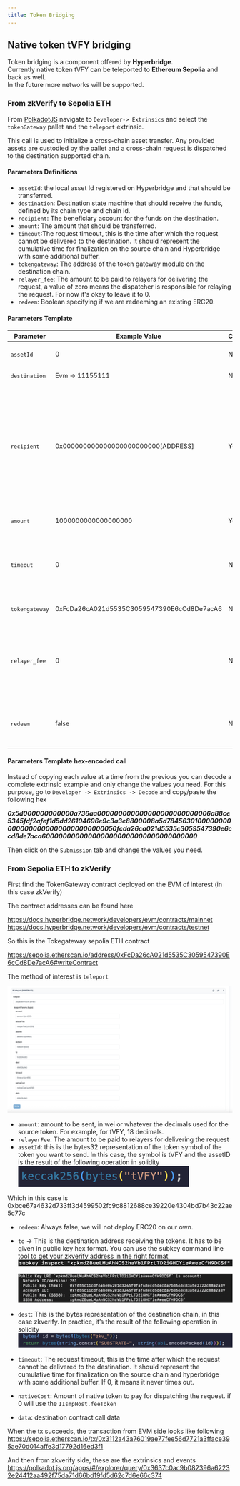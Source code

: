 ```yaml
---
title: Token Bridging
---
```


## Native token tVFY bridging

Token bridging is a component offered by **Hyperbridge**. \
Currently native token tVFY can be teleported to **Ethereum Sepolia** and back as well. \
In the future more networks will be supported.

### From zkVerify to Sepolia ETH

From [PolkadotJS](https://polkadot.js.org/apps/?rpc=wss%3A%2F%2Fvolta-rpc.zkverify.io#/explorer) navigate to `Developer-> Extrinsics` and select the `tokenGateway` pallet and the `teleport` extrinsic.

This call is used to initialize a cross-chain asset transfer. Any provided assets are custodied by the pallet and a cross-chain request is dispatched to the destination supported chain.


#### Parameters Definitions

- `assetId`: the local asset Id registered on Hyperbridge and that should be transferred.
- `destination`: Destination state machine that should receive the funds, defined by its chain type and chain id. 
- `recipient`: The beneficiary account for the funds on the destination.
- `amount`: The amount that should be transferred.
- `timeout`:The request timeout, this is the time after which the request cannot be delivered to the destination. It should represent the cumulative time for finalization on the source chain and Hyperbridge with some additional buffer. 
- `tokengateway`: The address of the token gateway module on the destination chain. 
- `relayer_fee`: The amount to be paid to relayers for delivering the request, a value of zero means the dispatcher is responsible for relaying the request. For now it's okay to leave it to 0.
- `redeem`: Boolean specifying if we are redeeming an existing ERC20. 

#### Parameters Template

| Parameter | Example Value                              | Customizable | Comments                                                                                                                                        |
|-----------|--------------------------------------------|--------------|-------------------------------------------------------------------------------------------------------------------------------------------------|
| `assetId` | 0                                          | No           | native token tVFY asset Id is 0                                                                                                                 |
| `destination` | Evm -> 11155111                            | No           | Eth Sepolia chain ID                                                                                                                            |
| `recipient` | 0x000000000000000000000000[ADDRESS]        | Yes          | Address should be left padded with zeros to fit into the required 32 bytes. Copy paste the example + append your address (remove the 0x though) |
| `amount` | 1000000000000000000                        | Yes          | tVFY token has 18 decimals                                                                                                                      |
| `timeout` | 0                                          | No           | Can be custom but recommend to put 0 which means it never times out.                                                                            |
| `tokengateway` | 0xFcDa26cA021d5535C3059547390E6cCd8De7acA6 | No           | Contract address for ETH sepolia                                                                                                                |
| `relayer_fee` | 0                                          | No           | 0 means the dispatcher is responsible for relaying the request, we can leave it as it is for now.                                               |
| `redeem` | false                                      | No           | we will not deploy ERC20 on our own so always false.                                                                                            | 

#### Parameters Template hex-encoded call

Instead of copying each value at a time from the previous you can decode a complete extrinsic example and only change the values you need.
For this purpose, go to `Developer -> Extrinsics -> Decode` and copy/paste the following hex

***0x5d000000000000a736aa000000000000000000000000006a88ce5345fdf2afef1d5dd26104696e9c3a3e8800008a5d784563010000000000000000000000000000000050fcda26ca021d5535c3059547390e6ccd8de7aca6000000000000000000000000000000000000***

Then click on the `Submission` tab and change the values you need. 
### From Sepolia ETH to zkVerify

First find the TokenGateway contract deployed on the EVM of interest (in this case zkVerify)

The contract addresses can be found here

https://docs.hyperbridge.network/developers/evm/contracts/mainnet
https://docs.hyperbridge.network/developers/evm/contracts/testnet

So this is the Tokegateway sepolia ETH contract

https://sepolia.etherscan.io/address/0xFcDa26cA021d5535C3059547390E6cCd8De7acA6#writeContract

The method of interest is `teleport`

![alt_text](./img/teleport-back.png)

- `amount`: amount to be sent, in wei or whatever the decimals used for the source token. For example, for tVFY, 18 decimals.
- `relayerFee`: The amount to be paid to relayers for delivering the request
- `assetId`: this is the bytes32 representation of the token symbol of the token you want to send. In this case, the symbol is tVFY and the assetID is the result of the following operation in solidity
  ![alt_text](./img/symbol.png)

Which in this case is 0xbce67a4632d733ff3d4599502fc9c8812688ce39220e4304bd7b43c22ae5c77c

- `redeem`: Always false, we will not deploy ERC20 on our own.
- `to` ->  This is the destination address receiving the tokens. It has to be given in public key hex format. You can use the subkey command line tool to get your zkverify address in the right format
  ![alt_text](./img/subkey.png)

  ![alt_text](./img/subkey-result.png)

- `dest`: This is the bytes representation of the destination chain, in this case zkverify. In practice, it’s the result of the following operation in solidity
  ![alt_text](./img/destination.png)

- `timeout`: The request timeout, this is the time after which the request cannot be delivered to the destination. It should represent the cumulative time for finalization on the source chain and hyperbridge with some additional buffer. If 0, it means it never times out.
- `nativeCost`: Amount of native token to pay for dispatching the request. if 0 will use the `IIsmpHost.feeToken`
- `data`: destination contract call data

When the tx succeeds, the transaction from EVM side looks like following https://sepolia.etherscan.io/tx/0x3112a43a76019ae77fee56d7721a3fface395ae70d014affe3d17792d16ed3f1

And then from zkverify side, these are the extrinsics and events
https://polkadot.js.org/apps/#/explorer/query/0x3637c0ac9b082396a62232e24412aa492f75da71d66bd19fd5d62c7d6e66c374